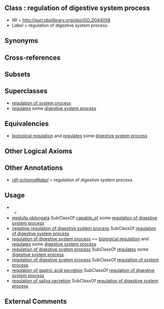 
## Class : regulation of digestive system process

 * *IRI* = http://purl.obolibrary.org/obo/GO_0044058
 * *Label* = regulation of digestive system process

## Synonyms


## Cross-references


## Subsets


## Superclasses

 * [regulation of system process](../../GO/57/GO_0044057.md)
 * [regulates](../../RO/11/RO_0002211.md) some [digestive system process](../../GO/00/GO_0022600.md)

## Equivalencies

 * [biological regulation](../../GO/07/GO_0065007.md) and [regulates](../../RO/11/RO_0002211.md) some [digestive system process](../../GO/00/GO_0022600.md)

## Other Logical Axioms


## Other Annotations

 * *[rdf-schema#label](../../el/rdf-schema#label.md)* = regulation of digestive system process

## Usage

 * -
 * [medulla oblongata](../../UBERON/96/UBERON_0001896.md) SubClassOf [capable_of](../../RO/15/RO_0002215.md) some [regulation of digestive system process](../../GO/58/GO_0044058.md)
 * [negative regulation of digestive system process](../../GO/57/GO_0060457.md) SubClassOf [regulation of digestive system process](../../GO/58/GO_0044058.md)
 * [regulation of digestive system process](../../GO/58/GO_0044058.md) == [biological regulation](../../GO/07/GO_0065007.md) and [regulates](../../RO/11/RO_0002211.md) some [digestive system process](../../GO/00/GO_0022600.md)
 * [regulation of digestive system process](../../GO/58/GO_0044058.md) SubClassOf [regulates](../../RO/11/RO_0002211.md) some [digestive system process](../../GO/00/GO_0022600.md)
 * [regulation of digestive system process](../../GO/58/GO_0044058.md) SubClassOf [regulation of system process](../../GO/57/GO_0044057.md)
 * [regulation of gastric acid secretion](../../GO/53/GO_0060453.md) SubClassOf [regulation of digestive system process](../../GO/58/GO_0044058.md)
 * [regulation of saliva secretion](../../GO/77/GO_0046877.md) SubClassOf [regulation of digestive system process](../../GO/58/GO_0044058.md)

## External Comments

